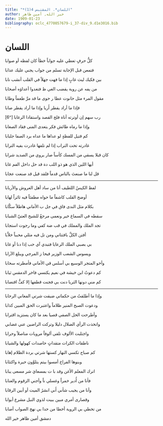 ```yaml
---
title: "*اللسان*. المقتبس 4(1)"
author: خير الله, أمين ظاهر
date: 1909-01-23
bibliography: oclc_4770057679-i_37-div_9.d1e3016.bib
---
```




#  اللسان 


 كلُّ حرفٍ تعطي عليه جواباً   خطأ كان لفظه أو صوابا  

 فتمعن قبل الإجابة تسلم   من جواب يجني عليك عذابا  

 بين فكيك ليث غابٍ إذا ما   فهت جهلاً في القلب أنشب نابا  

 من يفه عن روية يقضب الغي   ظ فتغدوا أعداؤه أصحابا  

 مقول المرء مثل حانوت عطا   ر حوى ما قد مرَّ طعماً وطابا  

 فإذا ما أراد يقطر أَريا   وإذا ما أراد يقطر صابا  

 رب سهم إن أوترته أناة   فلج القصد واستقادا الرغابا [^6] 

 وإذا ما رماه طائش فكر   يتعدى المنى فقاد الصعابا  

 كم قتيل للفظةٍ لو عداها   ما عداه برد الصفا جلبابا  

 غادرته تحت التراب إذا لم   تلفها غادرت بفيه الترابا  

 كان قبلا يسقي من المسك كأساً   صار يروي من الصديد شرابا  

 أيها اللين الذي هو ذو اللب   دة قد حل داخل الفم غابا  

 قل لنا ما صنعتَ بالناس قدماً   فلقد قيل قد صنعت عجابا  
 * * * 
 لفظ الكيسُ اللطيف أنا من   ساد أهل العروش والأربابا  

 أوضح القلب كاشفاً ما حواه   مطفئاً فيه ثائراً لهابا  

 بكلام مثل الندى فاق في جل   ب الأماني هاطلاً سكَّابا  

 سقطه في السماع خير ونعمى   مرجعٌ للشيخ العتيّ الشبابا  

 تجد الملك والمملك في قب   ضة كفي وما رجوت استجابا  

 أفتن الكلَّ بافتتاني ومن تل   فيه مثلي محبباً خلاَّبا  

 بي بصبي الملك الرعايا فتبدي   آي حب إذا دنا أو غابا  

 ويسوس الشعب الوزير فيحا   ز المرجي ويبلغ الآرابا  
 
 وأخو المتجر الوسيع بي أسلس   قي الأماني فأمطرته سحابا  

 كم دعوتُ ابن خيشة في نعيم   يكتسي فاخر الدمقس ثيابا  

 كم مني دونها الثريا دنت بي   فجنت قطفها إلا كفُّ اقتصابا  
  * * * 
 وإذا ما أطلقتُ من حكماتي   ضيقت شرتي المغاني الرحابا  

 ودعوت الصبح المنير ظلاماً   واعتبرت الحق المبين كذابا  

 وأطرحت الخل الصفي قصيا   بعد ما كان يستزيد اقترابا  

 واتخذت الرأي الضلال دليلا   وتركت الراضين عني غضابي  

 واجتلبت الألوف تلقى ألوفاً   مرويات مناصلاً وحرابا  

 ناطقات الكرات متقداتٍ   حاصدات كهولها والشيابا  

 كم صباح تكسي النهار كستها   شرتي بردة الظلام إهابا  

 وبنوها الفراخ أمسوا بيتم   يتلوَّون حيرة واكتئابا  

 اترك المعلم الأغن وقد با   ت بمسعايَ شر مسعى يبابا  

 فأنا من أُدير خمراً وغسلي   ناً وأجني الزقوم والعنابا  

 وأنا من يجيب شأني أَني   انشرُ الميت أو أبين الرقابا  

 وقصارى أمري مبين ببيت   لذوي النبل مشرع أبوابا  

 من تخطي بي الروية أخطا   من حدا بي نهج الصواب أصابا  

 دمشق  أمين  ظاهر  خير الله 
